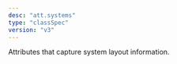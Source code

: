 ```yaml
---
desc: "att.systems"
type: "classSpec"
version: "v3"
---
```


Attributes that capture system layout information.